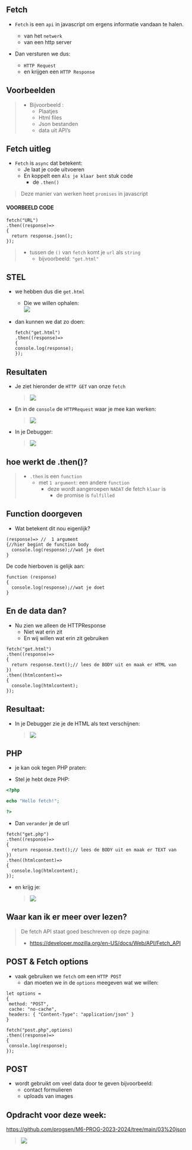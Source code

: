 ## Fetch

- `Fetch` is een `api` in javascript om ergens informatie vandaan te halen.
    - van het `netwerk`
    - van een http server

- Dan versturen we dus:
    - `HTTP Request` 
    - en krijgen een `HTTP Response`

## Voorbeelden

> - Bijvoorbeeld :
>     - Plaatjes
>     - Html files
>     - Json bestanden
>     - data uit API’s 


## Fetch uitleg

- `Fetch` is `async` dat betekent:
    - Je laat je code uitvoeren
    - En koppelt een `Als je klaar bent` stuk code
        - de `.then()`

> Deze manier van werken heet `promises` in javascript

#### VOORBEELD CODE
```JS
fetch("URL")
.then((response)=>
{
  return response.json();
});
```
> - tussen de `()` van `fetch` komt je `url` als `string`
>   - bijvoorbeeld: `"get.html"`

## STEL

- we hebben dus die `get.html`
    - Die we willen ophalen:  
    ![](img/gethtml.PNG)

- dan kunnen we dat zo doen:
    ```JS
    fetch("get.html")
    .then((response)=>
    {
    console.log(response);
    });
    ```

## Resultaten

- Je ziet hieronder de `HTTP GET` van onze `fetch`  
    > ![](img/network.PNG)
- En in de `console` de `HTTPRequest` waar je mee kan werken:
    > ![](img/response.PNG)
- In je Debugger:  
    > ![](img/gethtmlresponse.PNG)

## hoe werkt de .then()?

> - `.then` is een `function`
>     - met `1 argument`: een andere `function`
>        - deze wordt aangeroepen `NADAT` de fetch `klaar` is
>           - de promise is `fulfilled`


## Function doorgeven

- Wat betekent dit nou eigenlijk?
```JS
(response)=> //  1 argument 
{//hier begint de function body
  console.log(response);//wat je doet
}
```
 
De code hierboven is gelijk aan:
```JS
function (response)
{
  console.log(response);//wat je doet
}
```

## En de data dan?

- Nu zien we alleen de HTTPResponse
    - Niet wat erin zit
    - En wij willen wat erin zit gebruiken

```JS
fetch("get.html")
.then((response)=>
{
  return response.text();// lees de BODY uit en maak er HTML van
})
.then((htmlcontent)=>
{
  console.log(htmlcontent);
});

```

## Resultaat:
- In je Debugger zie je de HTML als text verschijnen:  
    > ![](img/onzehtml.PNG)

## PHP

- je kan ook tegen PHP praten:

- Stel je hebt deze PHP:
```PHP
<?php 

echo "Hello fetch!";

?>
```

- Dan `verander` je de url
```JS
fetch("get.php")
.then((response)=>
{
  return response.text();// lees de BODY uit en maak er TEXT van
})
.then((htmlcontent)=>
{
  console.log(htmlcontent);
});
```

- en krijg je:
    > ![](img/fetchphp.PNG)

## Waar kan ik er meer over lezen?

> De fetch API staat goed beschreven op deze pagina:
> - https://developer.mozilla.org/en-US/docs/Web/API/Fetch_API


## POST & Fetch options

- vaak gebruiken we `fetch` om een `HTTP POST`
    - dan moeten we in de `options` meegeven wat we willen:

 ```JS
 let options = 
{
  method: "POST", 
  cache: "no-cache",
  headers: { "Content-Type": "application/json" }
}

fetch("post.php",options)
.then((response)=>
{
  console.log(response);
});

 ```

## POST

- wordt gebruikt om veel data door te geven bijvoorbeeld:
    - contact formulieren
    - uploads van images



## Opdracht voor deze week:


https://github.com/progsen/M6-PROG-2023-2024/tree/main/03%20json

> ![](img/opdrachten.PNG)
